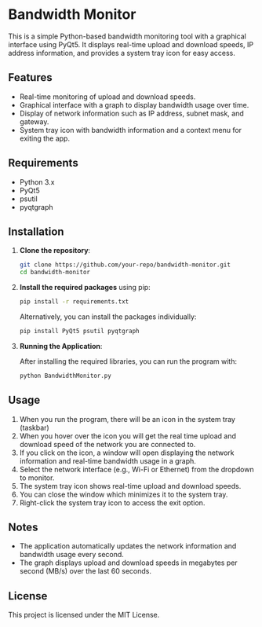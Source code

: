 # Bandwidth Monitor

This is a simple Python-based bandwidth monitoring tool with a graphical interface using PyQt5. It displays real-time upload and download speeds, IP address information, and provides a system tray icon for easy access.

## Features
- Real-time monitoring of upload and download speeds.
- Graphical interface with a graph to display bandwidth usage over time.
- Display of network information such as IP address, subnet mask, and gateway.
- System tray icon with bandwidth information and a context menu for exiting the app.

## Requirements

- Python 3.x
- PyQt5
- psutil
- pyqtgraph

## Installation

1. **Clone the repository**:

    ```bash
    git clone https://github.com/your-repo/bandwidth-monitor.git
    cd bandwidth-monitor
    ```

2. **Install the required packages** using pip:

    ```bash
    pip install -r requirements.txt
    ```

   Alternatively, you can install the packages individually:

    ```bash
    pip install PyQt5 psutil pyqtgraph
    ```

3. **Running the Application**:

    After installing the required libraries, you can run the program with:

    ```bash
    python BandwidthMonitor.py
    ```

## Usage

1. When you run the program, there will be an icon in the system tray (taskbar)
2. When you hover over the icon you will get the real time upload and download speed of the network you are connected to.
3. If you click on the icon, a window will open displaying the network information and real-time bandwidth usage in a graph.
4. Select the network interface (e.g., Wi-Fi or Ethernet) from the dropdown to monitor.
5. The system tray icon shows real-time upload and download speeds.
6. You can close the window which minimizes it to the system tray.
7. Right-click the system tray icon to access the exit option.

## Notes

- The application automatically updates the network information and bandwidth usage every second.
- The graph displays upload and download speeds in megabytes per second (MB/s) over the last 60 seconds.

## License

This project is licensed under the MIT License.
